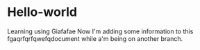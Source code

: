 # Hello-world
Learning using Giafafae
Now I'm adding some information to this fgaqrfqrfqwefqdocument while a'm being on another branch.
